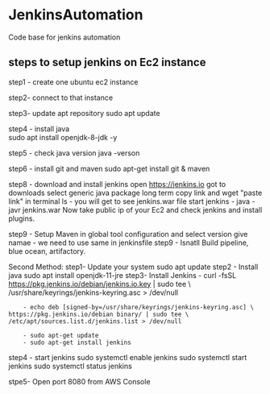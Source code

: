 # JenkinsAutomation
Code base for jenkins automation

## steps to setup jenkins on Ec2 instance
step1 - create one ubuntu ec2 instance

step2- connect to that instance

step3- update apt repository
        sudo apt update
        
step4 - install java  
        sudo apt install openjdk-8-jdk -y
        
step5 - check java version 
        java -verson
        
step6 - install git and maven
        sudo apt-get install git & maven
        
step8 - download and install jenkins
        open https://jenkins.io
        got to downloads
        select generic java package long term
        copy link and wget "paste link" in terminal
        ls - you will get to see jenkins.war file
        start jenkins - java -javr jenkins.war
        Now take public ip of your Ec2 and check jenkins and install plugins.
        
 step9 - Setup Maven in global tool configuration and select version
          give namae - we need to use same in jenkinsfile
 step9 - Isnatll Build pipeline, blue ocean, artifactory.



Second Method: 
step1- Update your system
        sudo apt update
step2 - Install java
        sudo apt install openjdk-11-jre
step3- Install Jenkins
        - curl -fsSL https://pkg.jenkins.io/debian/jenkins.io.key | sudo tee \   /usr/share/keyrings/jenkins-keyring.asc > /dev/null 
        
        - echo deb [signed-by=/usr/share/keyrings/jenkins-keyring.asc] \   https://pkg.jenkins.io/debian binary/ | sudo tee \               /etc/apt/sources.list.d/jenkins.list > /dev/null
        
        - sudo apt-get update 
        - sudo apt-get install jenkins
       
step4 - start jenkins
        sudo systemctl enable jenkins
        sudo systemctl start jenkins
        sudo systemctl status jenkins
   
stpe5- Open port 8080 from AWS Console
        
